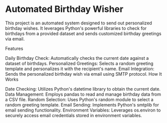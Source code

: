 # Automated Birthday Wisher

This project is an automated system designed to send out personalized birthday wishes. It leverages Python's powerful libraries to check for birthdays from a provided dataset and sends customized birthday greetings via email.

Features

Daily Birthday Check: Automatically checks the current date against a dataset of birthdays.
Personalized Greetings: Selects a random greeting template and personalizes it with the recipient's name.
Email Integration: Sends the personalized birthday wish via email using SMTP protocol.
How It Works

Date Checking: Utilizes Python's datetime library to obtain the current date.
Data Management: Employs pandas to read and manage birthday data from a CSV file.
Random Selection: Uses Python's random module to select a random greeting template.
Email Sending: Implements Python's smtplib for email sending functionality.
Environment Variables: Leverages os.environ to securely access email credentials stored in environment variables.
